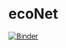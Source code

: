 # ecoNet

[![Binder](https://mybinder.org/badge_logo.svg)](https://mybinder.org/v2/gh/Zquinlan/ecoNet/HEAD?labpath=src%2FecoNetRun.ipynb)
